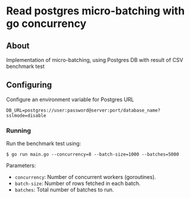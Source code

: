 # Read postgres micro-batching with go concurrency

## About

Implementation of micro-batching, using Postgres DB with result of CSV benchmark test

## Configuring

Configure an environment variable for Postgres URL

```shell
DB_URL=postgres://user:password@server:port/database_name?sslmode=disable
```

### Running

Run the benchmark test using:

```shell
$ go run main.go --concurrency=8 --batch-size=1000 --batches=5000
```

Parameters:
* `concurrency`: Number of concurrent workers (goroutines).
* `batch-size`: Number of rows fetched in each batch.
* `batches`: Total number of batches to run.

